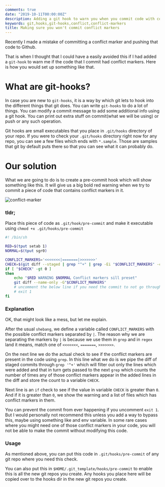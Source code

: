 ```yaml
---
comments: true
date: "2019-10-11T00:00:00Z"
description: Adding a git hook to warn you when you commit code with conflict markers
keywords: git,hooks,git-hooks,conflict,conflict-markers
title: Making sure you won't commit conflict markers
---
```


Recently I made a mistake of committing a conflict marker and pushing that code to Github.

That is when I thought that I could have a easily avoided this if I had added a `git-hook` to warn me if the code that I
commit had conflict markers. Here is how you would set up something like that.

# What are git-hooks?

In case you are new to `git-hooks`, it is a way by which git lets to hook into the different things that git does.
You can write `git-hooks` to do a lot of things. You can modify a commit message to add some additional info using a git
hook. You can print out extra stuff on commit(what we will be using) or push or any such operation.

Git hooks are small executables that you place in `.git/hooks` directory of your repo. If you were to check your
`.git/hooks` directory right now for any repo, you can see a few files which ends with `*.sample`. Those are samples
that git by default puts there so that you can see what it can probably do.

# Our solution

What we are going to do is to create a pre-commit hook which will show something like this.
It will give us a big bold red warning when we try to commit a piece of code that contains conflict markers in it.

![conflict-marker](/images/conflict-marker.png)


### tldr;

Place this piece of code as `.git/hook/pre-commit` and make it executable using `chmod +x .git/hooks/pre-commit`

```sh
#! /bin/sh

RED=$(tput setab 1)
NORMAL=$(tput sgr0)

CONFLICT_MARKERS='<<<<<<<|=======|>>>>>>>' 
CHECK=$(git diff --staged | grep "^+" | grep -Ei "$CONFLICT_MARKERS" -c)
if [ "$CHECK" -gt 0 ]
then
    echo "$RED WARNING $NORMAL Conflict markers sill preset"
    git diff --name-only -G"$CONFLICT_MARKERS"
    # uncomment the below line if you need the commit to not go through at all
    # exit 1
fi
```

### Explanation

OK, that might look like a mess, but let me explain.

After the usual `shebang`, we define a variable called `CONFLICT_MARKERS` with the possible conflict markers separated
by `|`. The reason why we are separating the markers by `|` is because we use them in `grep` and in `regex` land it
means, match one of `<<<<<<<`, `=======`, `>>>>>>>`.

On the next line we do the actual check to see if the conflict markers are present in the code using `grep`. In this
line what we do is we pipe the diff of staged commits through `grep '^+'` which will filter out only the lines which
were added and that in turn gets passed to the next `grep` which counts the number of times any of those conflict markers
appear in the added lines in the diff and store the count to a variable `CHECK`.

Next line is an `if` check to see if the value in variable `CHECK` is greater than `0`.
And if it is greater than `0`, we show the warning and a list of files which has conflict markers in them.

You can prevent the commit from ever happening if you uncomment `exit 1`. But I would personally not recommend this
unless you add a way to bypass this, maybe using something like and env variable. In some rare cases where you might
need one of those conflict markers in your code, you will not be able to make the commit without modifying this code.

### Usage

As mentioned above, you can put this code in `.git/hooks/pre-commit` of any git repo where you need this check.

You can also put this in `$HOME/.git_template/hooks/pre-commit` to enable this is all the new git repos you create. Any
hooks you place here will be copied over to the hooks dir in the new git repos you create.
